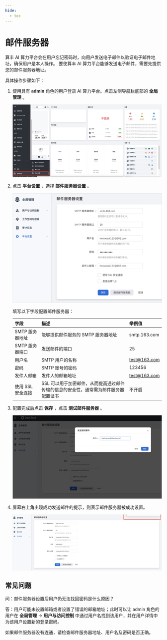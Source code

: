 ```yaml
---
hide:
  - toc
---
```


# 邮件服务器

算丰 AI 算力平台会在用户忘记密码时，向用户发送电子邮件以验证电子邮件地址，确保用户是本人操作。
要使算丰 AI 算力平台能够发送电子邮件，需要先提供您的邮件服务器地址。

具体操作步骤如下：

1. 使用具有 __admin__ 角色的用户登录 AI 算力平台。点击左侧导航栏底部的 __全局管理__ 。

    ![全局管理](../../../images/ws01_4.png)

1. 点击 __平台设置__ ，选择 __邮件服务器设置__ 。

    ![邮件服务器](../../../images/mail01.png)

    填写以下字段配置邮件服务器：

    | 字段              | 描述                                                         | 举例值       |
    | ----------------- | ------------------------------------------------------------ | ------------ |
    | SMTP 服务器地址   | 能够提供邮件服务的 SMTP 服务器地址                           | smtp.163.com |
    | SMTP 服务器端口   | 发送邮件的端口                                               | 25           |
    | 用户名            | SMTP 用户的名称                                              | test@163.com |
    | 密码              | SMTP 账号的密码                                              | 123456       |
    | 发件人邮箱        | 发件人的邮箱地址                                             | test@163.com |
    | 使用 SSL 安全连接 | SSL 可以用于加密邮件，从而提高通过邮件传输的信息的安全性，通常需为邮件服务器配置证书 | 不开启       |

1. 配置完成后点击 __保存__ ，点击 __测试邮件服务器__ 。

    ![测试](../../../images/mail02.png)

1. 屏幕右上角出现成功发送邮件的提示，则表示邮件服务器被成功设置。

    ![成功](../../../images/mail03.png)

## 常见问题

问：邮件服务器设置后用户仍无法找回密码是什么原因？

答：用户可能未设置邮箱或者设置了错误的邮箱地址；此时可以让 admin 角色的用户在 __全局管理__ -> __用户与访问控制__ 中通过用户名找到该用户，并在用户详情中为该用户设置新的登录密码。

如果邮件服务器没有连通，请检查邮件服务器地址、用户名及密码是否正确。
